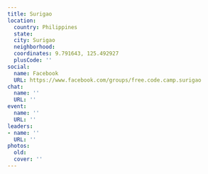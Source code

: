 ```yaml
---
title: Surigao
location:
  country: Philippines
  state: 
  city: Surigao
  neighborhood: 
  coordinates: 9.791643, 125.492927
  plusCode: ''
social:
  name: Facebook
  URL: https://www.facebook.com/groups/free.code.camp.surigao
chat:
  name: ''
  URL: ''
event:
  name: ''
  URL: ''
leaders:
- name: ''
  URL: ''
photos:
  old: 
  cover: ''
---
```

